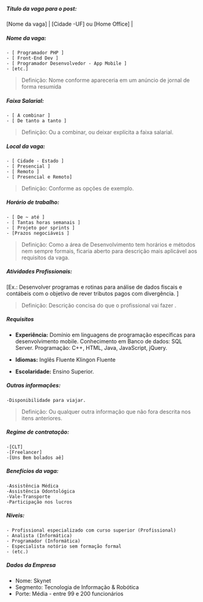 ##### Título da vaga para o post:
[Nome da vaga] | [Cidade -UF] ou [Home Office] | 

##### Nome da vaga:
	- [ Programador PHP ]
	- [ Front-End Dev ]
	- [ Programador Desenvolvedor - App Mobile ]
    - [etc.]

> Definição: Nome conforme apareceria em um anúncio de jornal
de forma resumida


##### Faixa Salarial:
    - [ A combinar ] 
	- [ De tanto a tanto ]

>Definição: Ou a combinar, ou deixar explícita a faixa salarial.

##### Local da vaga:
    - [ Cidade - Estado ]
	- [ Presencial ]
	- [ Remoto ]
	- [ Presencial e Remoto]

> Definição: Conforme as opções de exemplo.


##### Horário de trabalho:
    - [ De ~ até ]
    - [ Tantas horas semanais ]
	- [ Projeto por sprints ]
	- [Prazos negociáveis ]

>Definição: Como a área de Desenvolvimento tem horários e métodos
nem sempre formais, ficaria aberto para descrição mais aplicável aos 
requisitos da vaga.

##### Atividades Profissionais:

[Ex.: Desenvolver programas e rotinas para análise de dados fiscais e contábeis com o objetivo de rever tributos pagos com divergência. ]

>Definição: Descrição concisa do que o profissional vai fazer .

##### Requisitos

- **Experiência:**
		Domínio em linguagens de programação específicas para desenvolvimento mobile. Conhecimento em Banco de dados: SQL Server. Programação: C++, HTML, Java, JavaScript, jQuery.

- **Idiomas:**
		Inglês Fluente
		Klingon Fluente
		
- **Escolaridade:**
		Ensino Superior.
				
##### Outras informações:
    -Disponibilidade para viajar.

>Definição: Ou qualquer outra informação que não fora descrita nos itens anteriores.

	
##### Regime de contratação:
    -[CLT]
    -[Freelancer]
    -[Uns Bem bolados aê]
	
##### Benefícios da vaga:
    -Assistência Médica
    -Assistência Odontológica
    -Vale-Transporte
	-Participação nos lucros
	
##### Níveis:
    - Profissional especializado com curso superior (Profissional)
    - Analista (Informática)
    - Programador (Informática)
    - Especialista notório sem formação formal
    - (etc.)

##### Dados da Empresa

- Nome: Skynet
- Segmento: Tecnologia de Informação & Robótica
- Porte: Média - entre 99 e 200 funcionários


	
	
	
	
	
	
